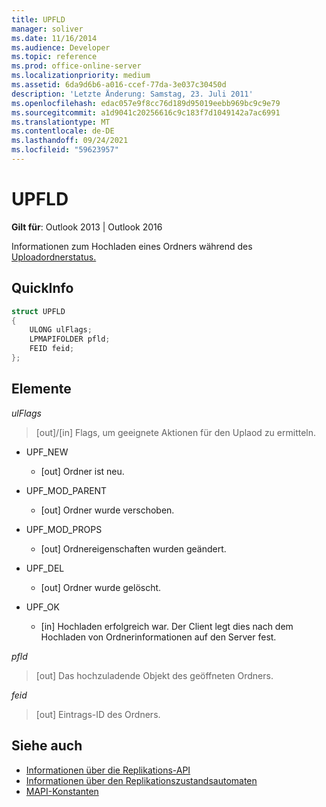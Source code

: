 ```yaml
---
title: UPFLD
manager: soliver
ms.date: 11/16/2014
ms.audience: Developer
ms.topic: reference
ms.prod: office-online-server
ms.localizationpriority: medium
ms.assetid: 6da9d6b6-a016-ccef-77da-3e037c30450d
description: 'Letzte Änderung: Samstag, 23. Juli 2011'
ms.openlocfilehash: edac057e9f8cc76d189d95019eebb969bc9c9e79
ms.sourcegitcommit: a1d9041c20256616c9c183f7d1049142a7ac6991
ms.translationtype: MT
ms.contentlocale: de-DE
ms.lasthandoff: 09/24/2021
ms.locfileid: "59623957"
---
```

# <a name="upfld"></a>UPFLD

**Gilt für**: Outlook 2013 | Outlook 2016 
  
Informationen zum Hochladen eines Ordners während des [Uploadordnerstatus.](upload-folder-state.md)
  
## <a name="quick-info"></a>QuickInfo

```cpp
struct UPFLD 
{ 
    ULONG ulFlags; 
    LPMAPIFOLDER pfld; 
    FEID feid; 
}; 

```

## <a name="members"></a>Elemente

_ulFlags_
  
>  [out]/[in] Flags, um geeignete Aktionen für den Uplaod zu ermitteln. 
    
  - UPF_NEW
    
    - [out] Ordner ist neu.
    
  - UPF_MOD_PARENT
    
    - [out] Ordner wurde verschoben.
    
  - UPF_MOD_PROPS
    
    - [out] Ordnereigenschaften wurden geändert.
    
  - UPF_DEL
    
    - [out] Ordner wurde gelöscht.
    
  - UPF_OK
    
    - [in] Hochladen erfolgreich war. Der Client legt dies nach dem Hochladen von Ordnerinformationen auf den Server fest.
    
_pfld_
  
> [out] Das hochzuladende Objekt des geöffneten Ordners.
    
_feid_
  
> [out] Eintrags-ID des Ordners.
    
## <a name="see-also"></a>Siehe auch

- [Informationen über die Replikations-API](about-the-replication-api.md) 
- [Informationen über den Replikationszustandsautomaten](about-the-replication-state-machine.md)
- [MAPI-Konstanten](mapi-constants.md)

